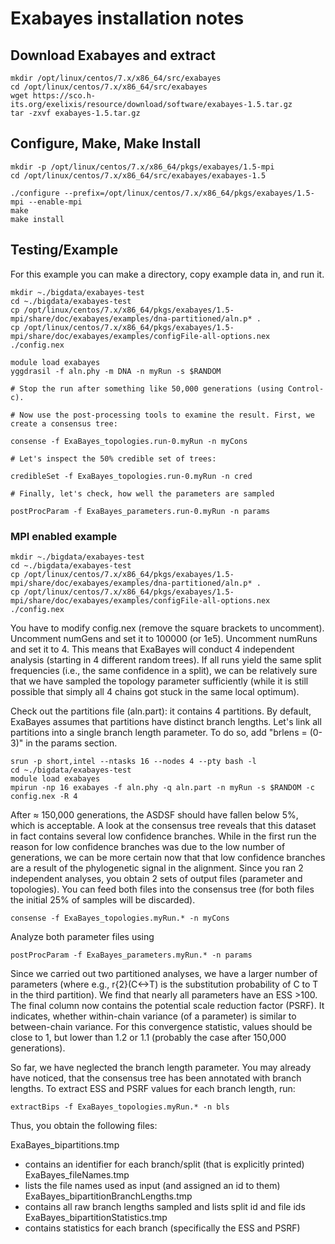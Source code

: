 # Exabayes installation notes

## Download Exabayes and extract

```
mkdir /opt/linux/centos/7.x/x86_64/src/exabayes
cd /opt/linux/centos/7.x/x86_64/src/exabayes
wget https://sco.h-its.org/exelixis/resource/download/software/exabayes-1.5.tar.gz
tar -zxvf exabayes-1.5.tar.gz
```

## Configure, Make, Make Install

```
mkdir -p /opt/linux/centos/7.x/x86_64/pkgs/exabayes/1.5-mpi
cd /opt/linux/centos/7.x/x86_64/src/exabayes/exabayes-1.5

./configure --prefix=/opt/linux/centos/7.x/x86_64/pkgs/exabayes/1.5-mpi --enable-mpi
make
make install
```

## Testing/Example

For this example you can make a directory, copy example data in, and run it.

```
mkdir ~./bigdata/exabayes-test
cd ~./bigdata/exabayes-test
cp /opt/linux/centos/7.x/x86_64/pkgs/exabayes/1.5-mpi/share/doc/exabayes/examples/dna-partitioned/aln.p* .
cp /opt/linux/centos/7.x/x86_64/pkgs/exabayes/1.5-mpi/share/doc/exabayes/examples/configFile-all-options.nex ./config.nex

module load exabayes
yggdrasil -f aln.phy -m DNA -n myRun -s $RANDOM

# Stop the run after something like 50,000 generations (using Control-c).

# Now use the post-processing tools to examine the result. First, we create a consensus tree:

consense -f ExaBayes_topologies.run-0.myRun -n myCons

# Let's inspect the 50% credible set of trees:

credibleSet -f ExaBayes_topologies.run-0.myRun -n cred

# Finally, let's check, how well the parameters are sampled

postProcParam -f ExaBayes_parameters.run-0.myRun -n params
```

### MPI enabled example

```
mkdir ~./bigdata/exabayes-test
cd ~./bigdata/exabayes-test
cp /opt/linux/centos/7.x/x86_64/pkgs/exabayes/1.5-mpi/share/doc/exabayes/examples/dna-partitioned/aln.p* .
cp /opt/linux/centos/7.x/x86_64/pkgs/exabayes/1.5-mpi/share/doc/exabayes/examples/configFile-all-options.nex ./config.nex
```

You have to modify config.nex (remove the square brackets to uncomment). Uncomment numGens and set it to 100000 (or 1e5). Uncomment numRuns and set it to 4. This means that ExaBayes will conduct 4 independent analysis (starting in 4 different random trees). If all runs yield the same split frequencies (i.e., the same confidence in a split), we can be relatively sure that we have sampled the topology parameter sufficiently (while it is still possible that simply all 4 chains got stuck in the same local optimum).

Check out the partitions file (aln.part): it contains 4 partitions. By default, ExaBayes assumes that partitions have distinct branch lengths. Let's link all partitions into a single branch length parameter. To do so, add "brlens = (0-3)" in the params section.

```
srun -p short,intel --ntasks 16 --nodes 4 --pty bash -l
cd ~./bigdata/exabayes-test
module load exabayes
mpirun -np 16 exabayes -f aln.phy -q aln.part -n myRun -s $RANDOM -c config.nex -R 4
```
After ≈ 150,000 generations, the ASDSF should have fallen below 5%, which is acceptable. A look at the consensus tree reveals that this dataset in fact contains several low confidence branches. While in the first run the reason for low confidence branches was due to the low number of generations, we can be more certain now that that low confidence branches are a result of the phylogenetic signal in the alignment. Since you ran 2 independent analyses, you obtain 2 sets of output files (parameter and topologies). You can feed both files into the consensus tree (for both files the initial 25% of samples will be discarded).

```
consense -f ExaBayes_topologies.myRun.* -n myCons
```

Analyze both parameter files using

```
postProcParam -f ExaBayes_parameters.myRun.* -n params
```

Since we carried out two partitioned analyses, we have a larger number of parameters (where e.g., r{2}(C<->T) is the substitution probability of C to T in the third partition). We find that nearly all parameters have an ESS >100. The final column now contains the potential scale reduction factor (PSRF). It indicates, whether within-chain variance (of a parameter) is similar to between-chain variance. For this convergence statistic, values should be close to 1, but lower than 1.2 or 1.1 (probably the case after 150,000 generations).

So far, we have neglected the branch length parameter. You may already have noticed, that the consensus tree has been annotated with branch lengths. To extract ESS and PSRF values for each branch length, run:

```
extractBips -f ExaBayes_topologies.myRun.* -n bls
```

Thus, you obtain the following files:

ExaBayes_bipartitions.tmp 
* contains an identifier for each branch/split (that is explicitly printed)
ExaBayes_fileNames.tmp 
* lists the file names used as input (and assigned an id to them)
ExaBayes_bipartitionBranchLengths.tmp 
* contains all raw branch lengths sampled and lists split id and file ids
ExaBayes_bipartitionStatistics.tmp 
* contains statistics for each branch (specifically the ESS and PSRF)
